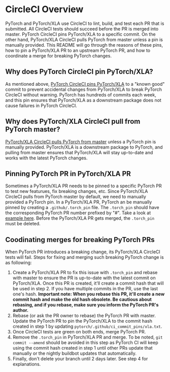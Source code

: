 # CircleCI Overview
PyTorch and PyTorch/XLA use CircleCI to lint, build, and test each PR that is submitted. All CircleCI tests should succeed before the PR is merged into master. PyTorch CircleCI pins PyTorch/XLA to a specific commit. On the other hand, PyTorch/XLA CircleCI pulls PyTorch from master unless a pin is manually provided. This README will go through the reasons of these pins, how to pin a PyTorch/XLA PR to an upstream PyTorch PR, and how to coordinate a merge for breaking PyTorch changes.

## Why does PyTorch CircleCI pin PyTorch/XLA?
As mentioned above, [PyTorch CircleCI pins PyTorch/XLA](https://github.com/pytorch/pytorch/blob/master/.jenkins/pytorch/common_utils.sh#L119) to a "known good" commit to prevent accidental changes from PyTorch/XLA to break PyTorch CircleCI without warning. PyTorch has hundreds of commits each week, and this pin ensures that PyTorch/XLA as a downstream package does not cause failures in PyTorch CircleCI.

## Why does PyTorch/XLA CircleCI pull from PyTorch master?
[PyTorch/XLA CircleCI pulls PyTorch from master](https://github.com/pytorch/xla/blob/f3415929683880192b63b285921c72439af55bf0/.circleci/common.sh#L15) unless a PyTorch pin is manually provided. PyTorch/XLA is a downstream package to PyTorch, and pulling from master ensures that PyTorch/XLA will stay up-to-date and works with the latest PyTorch changes.

## Pinning PyTorch PR in PyTorch/XLA PR
Sometimes a PyTorch/XLA PR needs to be pinned to a specific PyTorch PR to test new featurues, fix breaking changes, etc. Since PyTorch/XLA CircleCI pulls from PyTorch master by default, we need to manually provided a PyTorch pin. In a PyTorch/XLA PR, PyTorch an be manually pinned by creating a `.github/.torch_pin` file. The `.torch_pin` should have the corresponding PyTorch PR number prefixed by "#". Take a look at [example here](https://github.com/pytorch/xla/pull/3792/commits/40f41fb98b0f2386d287eeac0bae86e873d4a9d8). Before the PyTorch/XLA PR gets merged, the `.torch_pin` must be deleted.

## Coodinating merges for breaking PyTorch PRs
When PyTorch PR introduces a breaking change, its PyTorch/XLA CircleCI tests will fail. Steps for fixing and merging such breaking PyTorch change is as following:
1. Create a PyTorch/XLA PR to fix this issue with `.torch_pin` and rebase with master to ensure the PR is up-to-date with the latest commit on PyTorch/XLA. Once this PR is created, it'll create a commit hash that will be used in step 2. If you have multiple commits in the PR, use the last one's hash. **Important note: When you rebase this PR, it'll create a new commit hash and make the old hash obsolete. Be cautious about rebasing, and if you rebase, make sure you inform the PyTorch PR's author.**
2. Rebase (or ask the PR owner to rebase) the PyTorch PR with master. Update the PyTorch PR to pin the PyTorch/XLA to the commit hash created in step 1 by updating `pytorch/.github/ci_commit_pins/xla.txt`.
3. Once CircleCI tests are green on both ends, merge PyTorch PR.
4. Remove the `.torch_pin` in PyTorch/XLA PR and merge. To be noted, `git commit --amend` should be avoided in this step as PyTorch CI will keep using the commit hash created in step 1 until other PRs update that manually or the nightly buildbot updates that automatically.
5. Finally, don't delete your branch until 2 days later. See step 4 for explanations.
